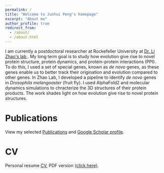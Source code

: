```yaml
---
permalink: /
title: "Welcome to Junhui Peng's homepage"
excerpt: "About me"
author_profile: true
redirect_from: 
  - /about/
  - /about.html
---
```

I am currently a postdoctoral researcher at Rockefeller University at <a href="https://zhaolab.rockefeller.edu">Dr. Li Zhao's lab </a>. My long term goal is to study how evolution give rise to novel protein structure, protein dynamics, and protein-protein interactions (PPI). To do this, I used a set of special genes, known as <i>de novo</i> genes, as these genes enable us to better track their origination and evolution compared to other genes. In Zhao Lab, I developed a pipeline to identify <i>de novo</i> genes in <i>Drosophila melangoaster</i> (fruit fly). I used AlphaFold2 and molecular dynamics simulations to chracterize the 3D structures of their protein products. The work shades light on how evolution give rise to novel protein structures.


Publications
======
View my selected [Publications](https://jhpanda.github.io/publications) and <a href="https://scholar.google.com/citations?user=c5EdqCYAAAAJ&hl=en">Google Scholar profile</a>.

CV
======
Personal resume [CV](https://jhpanda.github.io/cv), PDF version <a href="https://jhpanda.github.io/files/JunhuiPeng_CV.pdf">(click here)</a>.
